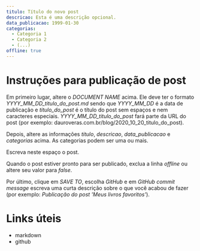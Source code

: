 ```yaml
---
titulo: Título do novo post
descricao: Esta é uma descrição opcional.
data_publicacao: 1999-01-30
categorias:
  - Categoria 1
  - Categoria 2
  - (...)
offline: true
--- 
```


# Instruções para publicação de post

Em primeiro lugar, altere o *DOCUMENT NAME* acima. Ele deve ter o formato *YYYY_MM_DD_titulo_do_post.md* sendo que *YYYY_MM_DD* é a data de publicação e *titulo_do_post* é o título do post sem espaços e nem caracteres especiais. *YYYY_MM_DD_titulo_do_post* fará parte da URL do post (por exemplo: dauroveras.com.br/blog/2020_10_20_titulo_do_post).

Depois, altere as informações *titulo*, *descricao*, *data_publicacao* e *categorias* acima. As categorias podem ser uma ou mais.

Escreva neste espaço o post.

Quando o post estiver pronto para ser publicado, exclua a linha *offline* ou altere seu valor para *false*.

Por último, clique em *SAVE TO*, escolha *GitHub* e em *GitHub commit message* escreva uma curta descrição sobre o que você acabou de fazer (por exemplo: *Publicação do post 'Meus livros favoritos'*).

# Links úteis

- markdown
- github

